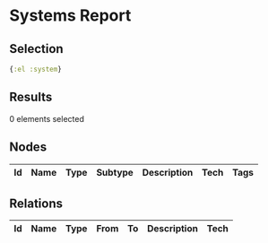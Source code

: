 
# Systems Report

## Selection
```clojure
{:el :system}
```
## Results
0 elements selected


## Nodes
 Id |Name | Type | Subtype | Description | Tech | Tags
----|-----|------|---------|-------------|------|------



## Relations
 Id |Name | Type | From | To | Description | Tech
----|-----|------|------|----|-------------|------

